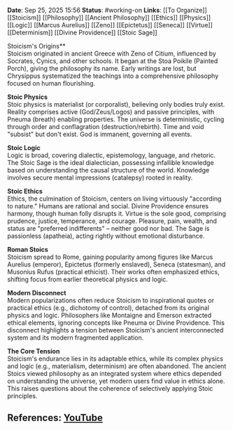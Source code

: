 **Date**: Sep 25, 2025 15:56
**Status**: #working-on
**Links**: [[To Organize]] [[Stoicism]] [[Philosophy]] [[Ancient Philosophy]] [[Ethics]] [[Physics]] [[Logic]] [[Marcus Aurelius]] [[Zeno]] [[Epictetus]] [[Seneca]] [[Virtue]] [[Determinism]] [[Divine Providence]] [[Stoic Sage]]

Stoicism's Origins**  
Stoicism originated in ancient Greece with Zeno of Citium, influenced by Socrates, Cynics, and other schools. It began at the Stoa Poikile (Painted Porch), giving the philosophy its name. Early writings are lost, but Chrysippus systematized the teachings into a comprehensive philosophy focused on human flourishing.

**Stoic Physics**  
Stoic physics is materialist (or corporalist), believing only bodies truly exist. Reality comprises active (God/Zeus/Logos) and passive principles, with Pneuma (breath) enabling properties. The universe is deterministic, cycling through order and conflagration (destruction/rebirth). Time and void "subsist" but don't exist. God is immanent, governing all events.

**Stoic Logic**  
Logic is broad, covering dialectic, epistemology, language, and rhetoric. The Stoic Sage is the ideal dialectician, possessing infallible knowledge based on understanding the causal structure of the world. Knowledge involves secure mental impressions (catalepsy) rooted in reality.

**Stoic Ethics**  
Ethics, the culmination of Stoicism, centers on living virtuously "according to nature." Humans are rational and social. Divine Providence ensures harmony, though human folly disrupts it. Virtue is the sole good, comprising prudence, justice, temperance, and courage. Pleasure, pain, wealth, and status are "preferred indifferents" – neither good nor bad. The Sage is passionless (apatheia), acting rightly without emotional disturbance.

**Roman Stoics**  
Stoicism spread to Rome, gaining popularity among figures like Marcus Aurelius (emperor), Epictetus (formerly enslaved), Seneca (statesman), and Musonius Rufus (practical ethicist). Their works often emphasized ethics, shifting focus from earlier theoretical physics and logic.

**Modern Disconnect**  
Modern popularizations often reduce Stoicism to inspirational quotes or practical ethics (e.g., dichotomy of control), detached from its original physics and logic. Philosophers like Montaigne and Emerson extracted ethical elements, ignoring concepts like Pneuma or Divine Providence. This disconnect highlights a tension between Stoicism's ancient interconnected system and its modern fragmented application.

**The Core Tension**  
Stoicism's endurance lies in its adaptable ethics, while its complex physics and logic (e.g., materialism, determinism) are often abandoned. The ancient Stoics viewed philosophy as an integrated system where ethics depended on understanding the universe, yet modern users find value in ethics alone. This raises questions about the coherence of selectively applying Stoic principles.

## References: [YouTube](https://www.youtube.com/watch?v=ggkd_uyDqz8)
